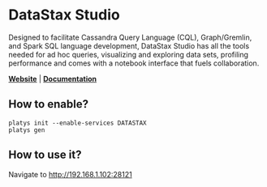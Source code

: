 # DataStax Studio

Designed to facilitate Cassandra Query Language (CQL), Graph/Gremlin, and Spark SQL language development, DataStax Studio has all the tools needed for ad hoc queries, visualizing and exploring data sets, profiling performance and comes with a notebook interface that fuels collaboration.

**[Website](https://www.datastax.com/dev/datastax-studio)** | **[Documentation](https://docs.datastax.com/en/landing_page/doc/landing_page/docList.html#Studio)** 

## How to enable?

```
platys init --enable-services DATASTAX
platys gen
```

## How to use it?

Navigate to <http://192.168.1.102:28121>